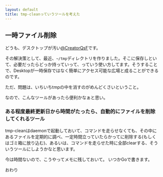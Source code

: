 ```yaml
---
layout: default
title: tmp-cleanっていうツールを考えた
---
```


## 一時ファイル削除

どうも、デスクトップが汚い[@CreatorQsF](http://f.9en.co/?move=mainSns)です。

その解決策として、最近、`~/tmp`ディレクトリを作りました。そこに保存しといて、必要だったらどっか持っていって、っていう使い方してます。そうすることで、Desktopが一時保存ではなく簡単にアクセス可能な広場と成ることができるのです。

ただ、問題は、いちいちtmpの中を消すのがめんどくさいということ。

なので、こんなツールがあったら便利かなぁと思い。

### ある程度最終更新日から時間がたったら、自動的にファイルを削除してくれるツール

tmp-cleanはdaemonで起動しておいて、コマンドを走らせなくても、その中にあるファイルを定期的に調べ、一定時間立っていたらかってに削除する(もしくはゴミ箱に放り込む)、あるいは、コマンドを走らせた時に全部clearする、そういうツールにしようかなと思います。

今は時間ないので、こうやってメモに残しておいて。
いつかGoで書きます。

おわり